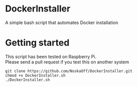 # DockerInstaller

A simple bash script that automates Docker installation


# Getting started

This script has been tested on Raspberry Pi. <br />
Please send a pull request if you test this on another system

```
git clone https://github.com/NoskaOff/DockerInstaller.git
chmod +x DockerInstaller.sh
./DockerInstaller.sh
```

